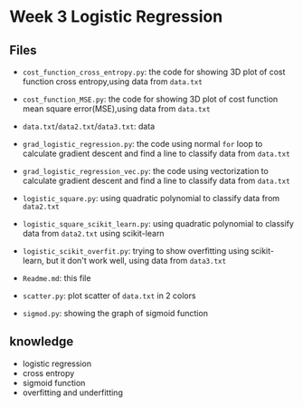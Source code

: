 # Week 3 Logistic Regression

## Files
- `cost_function_cross_entropy.py`: the code for showing 3D plot of cost function cross entropy,using data from `data.txt`


- `cost_function_MSE.py`: the code for showing 3D plot of cost function mean square error(MSE),using data from `data.txt`


- `data.txt`/`data2.txt`/`data3.txt`: data


- `grad_logistic_regression.py`: the code using normal `for` loop to calculate gradient descent and find a line to classify data from `data.txt`


- `grad_logistic_regression_vec.py`: the code using vectorization to calculate gradient descent and find a line to classify data from `data.txt`


- `logistic_square.py`: using quadratic polynomial to classify data from `data2.txt`


- `logistic_square_scikit_learn.py`: using quadratic polynomial to classify data from `data2.txt` using scikit-learn


- `logistic_scikit_overfit.py`: trying to show overfitting using scikit-learn, but it don't work well, using data from `data3.txt`


- `Readme.md`: this file


- `scatter.py`: plot scatter of `data.txt` in 2 colors


- `sigmod.py`: showing the graph of sigmoid function


## knowledge

- logistic regression
- cross entropy
- sigmoid function
- overfitting and underfitting

